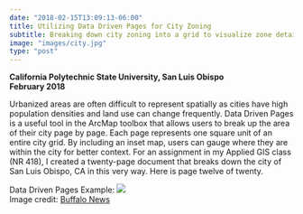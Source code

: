 ```yaml
---
date: "2018-02-15T13:09:13-06:00"
title: Utilizing Data Driven Pages for City Zoning
subtitle: Breaking down city zoning into a grid to visualize zone details
image: "images/city.jpg"
type: "post"
---
```

**California Polytechnic State University, San Luis Obispo**  
**February 2018**

Urbanized areas are often difficult to represent spatially as cities have high population densities and land use can change frequently. Data Driven Pages is a useful tool in the ArcMap toolbox that allows users to break up the area of their city page by page. Each page represents one square unit of an entire city grid. By including an inset map, users can gauge where they are within the city for better context. For an assignment in my Applied GIS class (NR 418), I created a twenty-page document that breaks down the city of San Luis Obispo, CA in this very way. Here is page twelve of twenty.

Data Driven Pages Example: ![](/images/ddp.png)  
Image credit: [Buffalo News](https://buffalonews.com/2016/12/27/city-code-21st-century/)